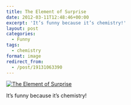 ```yaml
---
title: The Element of Surprise
date: 2012-03-11T12:48:46+00:00
excerpt: 'It’s funny because it’s chemistry!'
layout: post
categories:
  - Funny
tags:
  - chemistry
format: image
redirect_from:
  - /post/19131063390
---
```


<a href="https://lh5.googleusercontent.com/-Uj8LjojrlEk/TqRjUkTCFMI/AAAAAAAABy0/egmHSqXUaac/430877147.jpg" rel="attachment wp-att-110"><img class="alignnone size-full wp-image-110" src="https://cdn.craigmcn.ca/img/tumblr_m0qgikUdpg1qz9bu3o1_400.jpg" alt="The Element of Surprise" srcset="https://cdn.craigmcn.ca/img/tumblr_m0qgikUdpg1qz9bu3o1_400.jpg 340w, https://cdn.craigmcn.ca/img/tumblr_m0qgikUdpg1qz9bu3o1_400-150x150.jpg 150w, https://cdn.craigmcn.ca/img/tumblr_m0qgikUdpg1qz9bu3o1_400-300x300.jpg 300w" sizes="(max-width: 340px) 100vw, 340px" /></a>

It’s funny because it’s chemistry!
